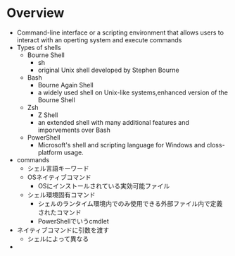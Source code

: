# Overview
- Command-line interface or a scripting environment that allows users to interact with an operting system and execute commands
- Types of shells
    - Bourne Shell
        - sh
        - original Unix shell developed by Stephen Bourne
    - Bash
        - Bourne Again Shell
        - a widely used shell on Unix-like systems,enhanced version of the Bourne Shell
    - Zsh
        - Z Shell
        - an extended shell with many additional features and imporvements over Bash
    - PowerShell
        - Microsoft's shell and scripting language for Windows and closs-platform usage. 
- commands
    - シェル言語キーワード
    - OSネイティブコマンド
        - OSにインストールされている実効可能ファイル
    - シェル環境固有コマンド
        - シェルのランタイム環境内でのみ使用できる外部ファイル内で定義されたコマンド
        - PowerShellでいうcmdlet
- ネイティブコマンドに引数を渡す
    - シェルによって異なる
- 
